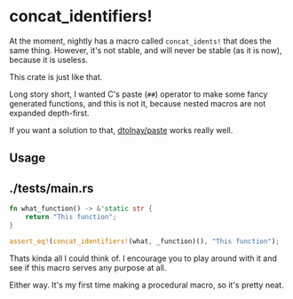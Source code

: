 # concat_identifiers!

At the moment, nightly has a macro called `concat_idents!` that does the same thing. However, it's not stable, and will never be stable (as it is now), because it is useless.

This crate is just like that.

Long story short, I wanted C's paste (`##`) operator to make some fancy generated functions, and this is not it, because nested macros are not expanded depth-first.

If you want a solution to that, [dtolnay/paste](https://github.com/dtolnay/paste) works really well.

## Usage

./tests/main.rs
---

```rust
fn what_function() -> &'static str {
    return "This function";
}

assert_eq!(concat_identifiers!(what, _function)(), "This function");
```

Thats kinda all I could think of. I encourage you to play around with it and see if this macro serves any purpose at all.

Either way. It's my first time making a procedural macro, so it's pretty neat.
